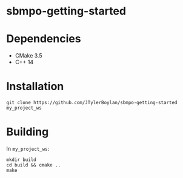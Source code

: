 # sbmpo-getting-started

# Dependencies
- CMake 3.5
- C++ 14

# Installation
```
git clone https://github.com/JTylerBoylan/sbmpo-getting-started my_project_ws
```

# Building
In `my_project_ws`:
```
mkdir build
cd build && cmake ..
make
```
